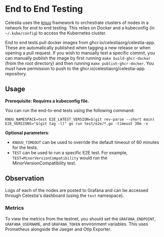 # End to End Testing

Celestia uses the [knuu](https://github.com/celestiaorg/knuu) framework to orchestrate clusters of nodes in a network for end to end testing. This relies on Docker and a kubeconfig (in `~/.kube/config`) to access the Kubernetes cluster.

End to end tests pull docker images from ghcr.io/celestiaorg/celestia-app. These are automatically published when tagging a new release or when opening a pull request. If you wish to manually test a specific commit, you can manually publish the image by first running `make build-ghcr-docker` (from the root directory) and then running `make publish-ghcr-docker`. You must have permission to push to the ghcr.io/celestiaorg/celestia-app repository.

## Usage

**Prerequisite: Requires a kubeconfig file.**

You can run the end-to-end tests using the following command:

```shell
KNUU_NAMESPACE=test E2E_LATEST_VERSION=$(git rev-parse --short main) E2E_VERSIONS="$(git tag -l)" go run test/e2e/*.go -timeout 30m -v
```

**Optional parameters**:

- `KNUUU_TIMEOUT` can be used to override the default timeout of 60 minutes for the tests.
- `TEST` can be used to run a specific E2E test. For example, `TEST=MinorVersionCompatibility` would run the MinorVersionCompatibility test.

## Observation

Logs of each of the nodes are posted to Grafana and can be accessed through Celestia's dashboard (using the `test` namespace).

### Metrics

To view the metrics from the testnet, you should set the `GRAFANA_ENDPOINT`, `GRAFANA_USERNAME`, and `GRAFANA_TOKEN` environment variables. This uses Prometheus alongside the Jaeger and Otlp Exporter.
